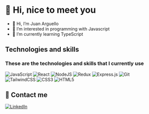 
# 👋 Hi, nice to meet you

- 👋 Hi, I’m Juan Arguello
- 👀 I’m interested in programming with Javascript
- 🌱 I’m currently learning TypeScript

<!---
Nachito02/Nachito02 is a ✨ special ✨ repository because its `README.md` (this file) appears on your GitHub profile.
You can click the Preview link to take a look at your changes.
--->


## Technologies and skills

### These are the technologies and skills that I currently use

![JavaScript](https://img.shields.io/badge/javascript-%23323330.svg?style=flat&logo=javascript&logoColor=%23F7DF1E)
![React](https://img.shields.io/badge/react-%2320232a.svg?style=flat&logo=react&logoColor=%2361DAFB) 
![NodeJS](https://img.shields.io/badge/node.js-6DA55F?style=flat&logo=node.js&logoColor=white) 
![Redux](https://img.shields.io/badge/redux-%23593d88.svg?style=flat&logo=redux&logoColor=white)
![Express.js](https://img.shields.io/badge/express.js-%23404d59.svg?style=flat&logo=express&logoColor=%2361DAFB)
	![Git](https://img.shields.io/badge/git-%23F05033.svg?style=flat&logo=git&logoColor=white)
	![TailwindCSS](https://img.shields.io/badge/tailwindcss-%2338B2AC.svg?style=flatge&logo=tailwind-css&logoColor=white)
  ![CSS3](https://img.shields.io/badge/css3-%231572B6.svg?style=flat&logo=css3&logoColor=white)
  ![HTML5](https://img.shields.io/badge/html5-%23E34F26.svg?style=flat&logo=html5&logoColor=white)
  
  ## 📱 Contact me
  
 [![LinkedIn](https://img.shields.io/badge/linkedin-%230077B5.svg?style=for-the-badge&logo=linkedin&logoColor=white)](https://linkedin.com/in/juanarguello02)

